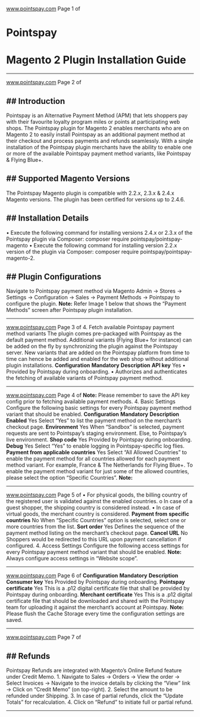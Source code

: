 www.pointspay.com
Page 1 of
# Pointspay
# Magento 2 Plugin Installation Guide

---

www.pointspay.com
Page 2 of
##  ## Introduction
Pointspay is an Alternative Payment Method (APM) that lets shoppers pay with their
favourite loyalty program miles or points at participating web shops.
The Pointspay plugin for Magento 2 enables merchants who are on Magento 2 to easily
install Pointspay as an additional payment method at their checkout and process
payments and refunds seamlessly.
With a single installation of the Pointspay plugin merchants have the ability to enable one
or more of the available Pointspay payment method variants, like Pointspay & Flying
Blue+.
##  ## Supported Magento Versions
The Pointspay Magento plugin is compatible with 2.2.x, 2.3.x & 2.4.x Magento versions. The
plugin has been certified for versions up to 2.4.6.
##  ## Installation Details
•
Execute the following command for installing versions 2.4.x or 2.3.x of the Pointspay
plugin via Composer:
composer require pointspay/pointspay-magento
•
Execute the following command for installing version 2.2.x version of the plugin via
Composer:
composer require pointspay/pointspay-magento-2.
##  ## Plugin Configurations
Navigate to Pointspay payment method via Magento Admin -> Stores -> Settings ->
Configuration -> Sales -> Payment Methods -> Pointspay to configure the plugin.
**Note:** Refer Image 1 below that shows the “Payment Methods” screen after Pointspay
plugin installation.

---

www.pointspay.com
Page 3 of
4. Fetch available Pointspay payment method variants
The plugin comes pre-packaged with Pointspay as the default payment method.
Additional variants (Flying Blue+ for instance) can be added on the fly by synchronizing
the plugin against the Pointspay server. New variants that are added on the Pointspay
platform from time to time can hence be added and enabled for the web shop without
additional plugin installations.
**Configuration**
**Mandatory**
**Description**
**API key**
Yes
•
Provided by Pointspay during onboarding.
•
Authorizes and authenticates the fetching of
available variants of Pointspay payment method.

---

www.pointspay.com
Page 4 of
**Note:** Please remember to save the API key config prior
to fetching available payment methods.
4. Basic Settings
Configure the following basic settings for every Pointspay payment method variant that
should be enabled.
**Configuration**
**Mandatory**
**Description**
**Enabled**
Yes
Select “Yes” to list the payment method on the
merchant’s checkout page.
**Environment**
Yes
When “Sandbox” is selected, payment requests are
sent to Pointspay’s staging environment. Else, to
Pointspay’s live environment.
**Shop code**
Yes
Provided by Pointspay during onboarding.
**Debug**
Yes
Select “Yes” to enable logging in Pointspay-specific
log flies.
**Payment from**
**applicable**
**countries**
Yes
Select “All Allowed Countries” to enable the payment
method for all countries allowed for each payment
method variant. For example, France & The
Netherlands for Flying Blue+. To enable the payment
method variant for just some of the allowed countries,
please select the option “Specific Countries”.
**Note:**

---

www.pointspay.com
Page 5 of
•
For physical goods, the billing country of the
registered user is validated against the enabled
countries.
o
In case of a guest shopper, the shipping
country is considered instead.
•
In case of virtual goods, the merchant country is
considered.
**Payment from**
**specific**
**countries**
No
When “Specific Countries” option is selected, select
one or more countries from the list.
**Sort order**
Yes
Defines the sequence of the payment method listing
on the merchant’s checkout page.
**Cancel URL**
No
Shoppers would be redirected to this URL upon
payment cancellation if configured.
4. Access Settings
Configure the following access settings for every Pointspay payment method variant that
should be enabled.
**Note:** Always configure access settings in “Website scope”.

---

www.pointspay.com
Page 6 of
**Configuration**
**Mandatory**
**Description**
**Consumer key**
Yes
Provided by Pointspay during onboarding.
**Pointspay**
**certificate**
Yes
This is a .p12 digital certificate file that shall be provided
by Pointspay during onboarding.
**Merchant**
**certificate**
Yes
This is a .p12 digital certificate file that should be
downloaded and shared with the Pointspay team for
uploading it against the merchant’s account at
Pointspay.
**Note:** Please flush the Cache Storage every time the configuration settings are saved.

---

www.pointspay.com
Page 7 of
##  ## Refunds
Pointspay Refunds are integrated with Magento’s Online Refund feature under Credit
Memo.
1.
Navigate to Sales -> Orders -> View the order -> Select Invoices -> Navigate to the
invoice details by clicking the “View” link -> Click on “Credit Memo” (on top-right).
2. Select the amount to be refunded under Shipping.
3. In case of partial refunds, click the “Update Totals” for recalculation.
4. Click on “Refund” to initiate full or partial refund.

---